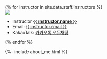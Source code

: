 ﻿<div class="instructors clearfix">
  {% for instructor in site.data.staff.Instructors %}
  <div class="instructor-profile-one-col">
    <a href="{{ instructor.url }}" target="_blank"
      ><img
        src="{{ instructor.image | prepend: '/assets/img/' | relative_url }}"
    /></a>
    <ul class="instructor-info">
      <li>
        <span>Instructor</span>
        <strong><a href="{{ instructor.url }}" target="_blank">{{ instructor.name }}</a></strong>
      </li>
      <li>
        <span>Email:</span>
        <a href="mailto:{{ instructor.email | encode_email }}" target="_blank"
          >{{ instructor.email }}</a
        >
      </li>
      <li>
        <span>KakaoTalk:</span>
        <a href="{{ instructor.kakaotalk }}" target="_blank"
          >카카오톡 오픈채팅</a
        >
      </li>
      <!-- <li><span>Office hours:</span> {{ instructor.office-hours }}</li> -->
    </ul>
  </div>
  {% endfor %}
</div>

{%- include about_me.html %}

